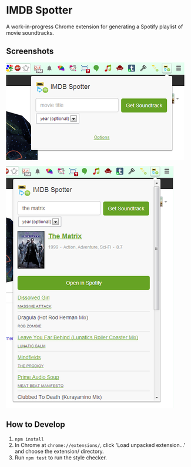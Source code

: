 # IMDB Spotter

A work-in-progress Chrome extension for generating a Spotify playlist of movie
soundtracks.

## Screenshots

![Screenshot 1 of IMDB Spotter](https://raw.githubusercontent.com/cheshire137/imdb_spotter/master/screenshot1.png)

![Screenshot 2 of IMDB Spotter](https://raw.githubusercontent.com/cheshire137/imdb_spotter/master/screenshot2.png)

## How to Develop

1. `npm install`
1. In Chrome at `chrome://extensions/`, click 'Load unpacked extension...' and
choose the extension/ directory.
1. Run `npm test` to run the style checker.
